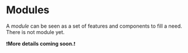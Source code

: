 # Modules

A _module_ can be seen as a set of features and components to fill a need.
There is not module yet.

❗**More details coming soon.**❗
